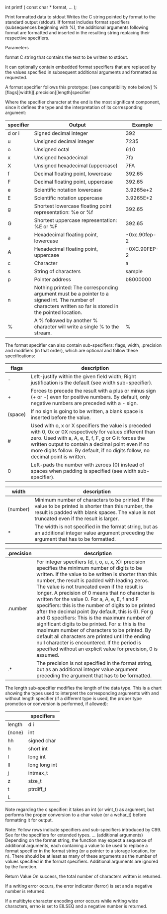 int printf ( const char * format, ... );

Print formatted data to stdout
Writes the C string pointed by format to the standard output (stdout). If format includes format specifiers (subsequences beginning with %), the additional arguments following format are formatted and inserted in the resulting string replacing their respective specifiers.

Parameters

format
C string that contains the text to be written to stdout.

It can optionally contain embedded format specifiers that are replaced by the values specified in subsequent additional arguments and formatted as requested.

A format specifier follows this prototype: [see compatibility note below]
%[flags][width][.precision][length]specifier

Where the specifier character at the end is the most significant component, since it defines the type and the interpretation of its corresponding argument:

| specifier | Output | Example |
|-----------|--------|---------|
| d or i | Signed decimal integer | 392 |
| u | Unsigned decimal integer | 7235 |
| o | Unsigned octal | 610 |
| x | Unsigned hexadecimal | 7fa |
| X | Unsigned hexadecimal (uppercase) | 7FA |
| f | Decimal floating point, lowercase | 392.65|
| F | Decimal floating point, uppercase | 392.65|
| e | Scientific notation lowercase	| 3.9265e+2 |
| E | Scientific notation uppercase | 3.9265E+2 |
| g | Shortest lowercase floating point representation: %e or %f |	392.65 |
| G | Shortest uppercase representation: %E or %F | 392.65 |
| a | Hexadecimal floating point, lowercase | -0xc.90fep-2 |
| A | Hexadecimal floating point, uppercase | -0XC.90FEP-2 |
| c | Character | a |
| s | String of characters | sample |
| p | Pointer address | b8000000 |
| n | Nothing printed: The corresponding argument must be a pointer to a signed int. The number of characters written so far is stored in the pointed location. | |
| % | A % followed by another % character will write a single % to the stream. | % |

The format specifier can also contain sub-specifiers: flags, width, .precision and modifiers (in that order), which are optional and follow these specifications:

| flags | description |
|-------|-------------|
| - | Left-justify within the given field width; Right justification is the default (see width sub-specifier). |
| + | Forces to precede the result with a plus or minus sign (+ or -) even for positive numbers. By default, only negative numbers are preceded with a - sign. |
| (space) | If no sign is going to be written, a blank space is inserted before the value. |
| # | Used with o, x or X specifiers the value is preceded with 0, 0x or 0X respectively for values different than zero. Used with a, A, e, E, f, F, g or G it forces the written output to contain a decimal point even if no more digits follow. By default, if no digits follow, no decimal point is written. |
| 0 | Left-pads the number with zeroes (0) instead of spaces when padding is specified (see width sub-specifier). |

| width | description |
|-------|-------------|
| (number) | Minimum number of characters to be printed. If the value to be printed is shorter than this number, the result is padded with blank spaces. The value is not truncated even if the result is larger. |
| * | The width is not specified in the format string, but as an additional integer value argument preceding the argument that has to be formatted. |

| .precision | description |
|------------|-------------|
| .number | For integer specifiers (d, i, o, u, x, X): precision specifies the minimum number of digits to be written. If the value to be written is shorter than this number, the result is padded with leading zeros. The value is not truncated even if the result is longer. A precision of 0 means that no character is written for the value 0. For a, A, e, E, f and F specifiers: this is the number of digits to be printed after the decimal point (by default, this is 6). For g and G specifiers: This is the maximum number of significant digits to be printed. For s: this is the maximum number of characters to be printed. By default all characters are printed until the ending null character is encountered. If the period is specified without an explicit value for precision, 0 is assumed. |
| .* | The precision is not specified in the format string, but as an additional integer value argument preceding the argument that has to be formatted. |

The length sub-specifier modifies the length of the data type. This is a chart showing the types used to interpret the corresponding arguments with and without length specifier (if a different type is used, the proper type promotion or conversion is performed, if allowed):

| | specifiers |
|-|------------|
| length | d i | u o x X | f F e E g G a A | c | s | p | n |
| (none) | int | unsigned int | double | int | char* | void* | int* |
| hh | signed char | unsigned char | | | | | signed char* |
| h | short int | unsigned short int | | | | | short int* |
| l | long int | unsigned long int | | wint_t | wchar_t* | | long int* |
| ll | long long int | unsigned long long int | | | | long long int* |
| j | intmax_t | uintmax_t | | | | | intmax_t* |
| z | size_t | size_t | | | | | size_t* |
| t | ptrdiff_t | ptrdiff_t | | | | | ptrdiff_t* |
| L | | | long double | | | | |
Note regarding the c specifier: it takes an int (or wint_t) as argument, but performs the proper conversion to a char value (or a wchar_t) before formatting it for output.

Note: Yellow rows indicate specifiers and sub-specifiers introduced by C99. See <cinttypes> for the specifiers for extended types.
... (additional arguments)
Depending on the format string, the function may expect a sequence of additional arguments, each containing a value to be used to replace a format specifier in the format string (or a pointer to a storage location, for n).
There should be at least as many of these arguments as the number of values specified in the format specifiers. Additional arguments are ignored by the function.


Return Value
On success, the total number of characters written is returned.

If a writing error occurs, the error indicator (ferror) is set and a negative number is returned.

If a multibyte character encoding error occurs while writing wide characters, errno is set to EILSEQ and a negative number is returned.
